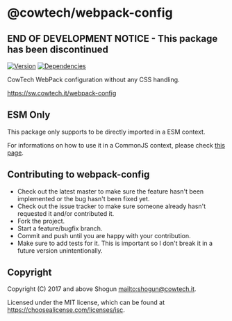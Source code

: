 # @cowtech/webpack-config

## END OF DEVELOPMENT NOTICE - This package has been discontinued

[![Version](https://img.shields.io/npm/v/@cowtech/webpack-config.svg)](https://npm.im/@cowtech/webpack-config)
[![Dependencies](https://img.shields.io/librariesio/release/npm/@cowtech/webpack-config)](https://libraries.io/npm/@cowtech%2Fwebpack-config)

CowTech WebPack configuration without any CSS handling.

https://sw.cowtech.it/webpack-config

## ESM Only

This package only supports to be directly imported in a ESM context.

For informations on how to use it in a CommonJS context, please check [this page](https://gist.github.com/ShogunPanda/fe98fd23d77cdfb918010dbc42f4504d).

## Contributing to webpack-config

- Check out the latest master to make sure the feature hasn't been implemented or the bug hasn't been fixed yet.
- Check out the issue tracker to make sure someone already hasn't requested it and/or contributed it.
- Fork the project.
- Start a feature/bugfix branch.
- Commit and push until you are happy with your contribution.
- Make sure to add tests for it. This is important so I don't break it in a future version unintentionally.

## Copyright

Copyright (C) 2017 and above Shogun <mailto:shogun@cowtech.it>.

Licensed under the MIT license, which can be found at https://choosealicense.com/licenses/isc.
